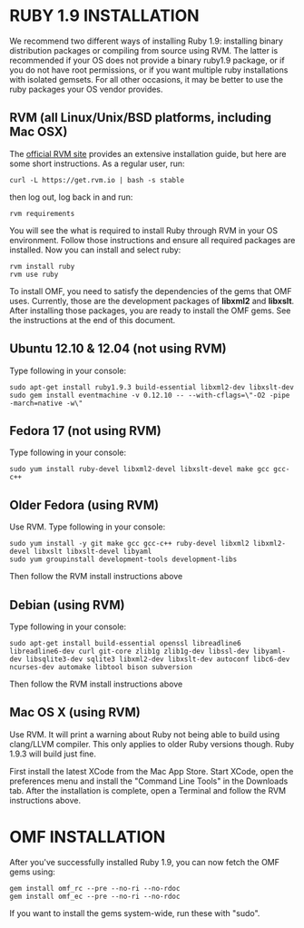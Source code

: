 # RUBY 1.9 INSTALLATION

We recommend two different ways of installing Ruby 1.9: installing binary distribution packages or compiling from source using RVM. The latter is recommended if your OS does not provide a binary ruby1.9 package, or if you do not have root permissions, or if you want multiple ruby installations with isolated gemsets. For all other occasions, it may be better to use the ruby packages your OS vendor provides.

## RVM (all Linux/Unix/BSD platforms, including Mac OSX)

The [official RVM site](https://rvm.io) provides an extensive installation guide, but here are some short instructions. As a regular user, run:

    curl -L https://get.rvm.io | bash -s stable

then log out, log back in and run:

    rvm requirements

You will see the what is required to install Ruby through RVM in your OS environment. Follow those instructions and ensure all required packages are installed.  Now you can install and select ruby:
    
    rvm install ruby
    rvm use ruby

To install OMF, you need to satisfy the dependencies of the gems that OMF uses. Currently, those are the development packages of **libxml2** and **libxslt**. After installing those packages, you are ready to install the OMF gems. See the instructions at the end of this document.

## Ubuntu 12.10 & 12.04 (not using RVM)

Type following in your console:

    sudo apt-get install ruby1.9.3 build-essential libxml2-dev libxslt-dev
    sudo gem install eventmachine -v 0.12.10 -- --with-cflags=\"-O2 -pipe -march=native -w\"

## Fedora 17 (not using RVM)

Type following in your console:

    sudo yum install ruby-devel libxml2-devel libxslt-devel make gcc gcc-c++

## Older Fedora (using RVM)

Use RVM. Type following in your console:

    sudo yum install -y git make gcc gcc-c++ ruby-devel libxml2 libxml2-devel libxslt libxslt-devel libyaml
    sudo yum groupinstall development-tools development-libs

Then follow the RVM install instructions above

## Debian (using RVM)

Type following in your console:

    sudo apt-get install build-essential openssl libreadline6 libreadline6-dev curl git-core zlib1g zlib1g-dev libssl-dev libyaml-dev libsqlite3-dev sqlite3 libxml2-dev libxslt-dev autoconf libc6-dev ncurses-dev automake libtool bison subversion

Then follow the RVM install instructions above

## Mac OS X (using RVM)

Use RVM. It will print a warning about Ruby not being able to build using clang/LLVM compiler. This only applies to older Ruby versions though. Ruby 1.9.3 will build just fine.

First install the latest XCode from the Mac App Store. Start XCode, open the preferences menu and install the "Command Line Tools" in the Downloads tab. After the installation is complete, open a Terminal and follow the RVM instructions above.

# OMF INSTALLATION

After you've successfully installed Ruby 1.9, you can now fetch the OMF gems using:

    gem install omf_rc --pre --no-ri --no-rdoc
    gem install omf_ec --pre --no-ri --no-rdoc

If you want to install the gems system-wide, run these with "sudo".